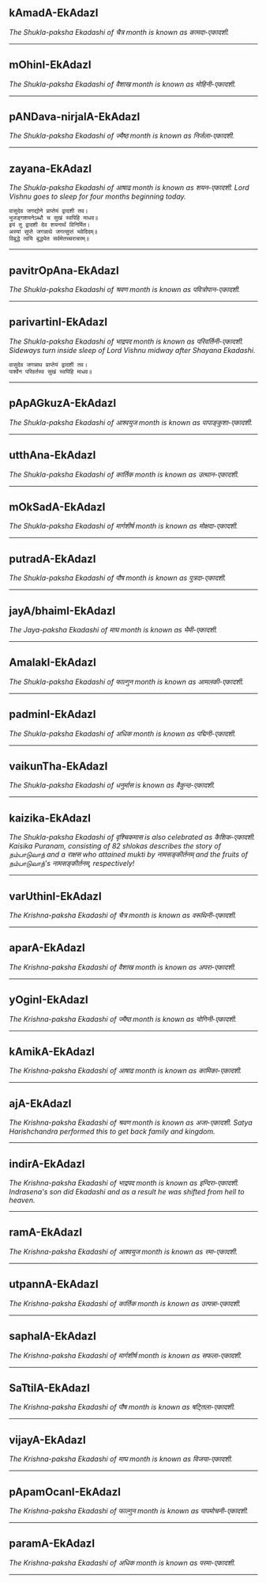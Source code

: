 ## kAmadA-EkAdazI
_The Shukla-paksha Ekadashi of चैत्र month is known as कामदा-एकादशी._

---
## mOhinI-EkAdazI
_The Shukla-paksha Ekadashi of वैशाख month is known as मोहिनी-एकादशी._

---
## pANDava-nirjalA-EkAdazI
_The Shukla-paksha Ekadashi of ज्यैष्ठ month is known as निर्जला-एकादशी._

---
## zayana-EkAdazI
_The Shukla-paksha Ekadashi of आषाढ month is known as शयन-एकादशी. Lord Vishnu goes to sleep for four months beginning today._

```
वासुदेव जगद्योने प्राप्तेयं द्वादशी तव।
भुजङ्गशयनेऽब्धौ च सुखं स्वपिहि माधव॥
इयं तु द्वादशी देव शयनार्थं विनिर्मित।
अस्यां सुप्ते जगन्नाथे जगत्सुप्तं भवेदिदम्॥
विबुद्धे त्वयि बुद्ध्येत सर्वमेतच्चराचरम्॥
```

---
## pavitrOpAna-EkAdazI
_The Shukla-paksha Ekadashi of श्रवण month is known as पवित्रोपान-एकादशी._

---
## parivartinI-EkAdazI
_The Shukla-paksha Ekadashi of भाद्रपद month is known as परिवर्तिनी-एकादशी. Sideways turn inside sleep of Lord Vishnu midway after Shayana Ekadashi._

```
वासुदेव जगन्नाथ प्राप्तेयं द्वादशी तव।
पार्श्वेन परिवर्तस्व सुखं स्वपिहि माधव॥
```

---
## pApAGkuzA-EkAdazI
_The Shukla-paksha Ekadashi of आश्वयुज month is known as पापाङ्कुशा-एकादशी._

---
## utthAna-EkAdazI
_The Shukla-paksha Ekadashi of कार्तिक month is known as उत्थान-एकादशी._

---
## mOkSadA-EkAdazI
_The Shukla-paksha Ekadashi of मार्गशीर्ष month is known as मोक्षदा-एकादशी._

---
## putradA-EkAdazI
_The Shukla-paksha Ekadashi of पौष month is known as पुत्रदा-एकादशी._

---
## jayA/bhaimI-EkAdazI
_The Jaya-paksha Ekadashi of माघ month is known as भैमी-एकादशी._

---
## AmalakI-EkAdazI
_The Shukla-paksha Ekadashi of फाल्गुन month is known as आमलकी-एकादशी._

---
## padminI-EkAdazI
_The Shukla-paksha Ekadashi of अधिक month is known as पद्मिनी-एकादशी._

---
## vaikunTha-EkAdazI
_The Shukla-paksha Ekadashi of धनुर्मास is known as वैकुन्ठ-एकादशी._

---
## kaizika-EkAdazI
_The Shukla-paksha Ekadashi of वृश्चिकमास is also celebrated as कैशिक-एकादशी. Kaisika Puranam, consisting of 82 shlokas describes the story of நம்பாடுவாந் and a राक्षस who attained mukti by नामसङ्कीर्तनम् and the fruits of நம்பாடுவாந்'s नामसङ्कीर्तनम्, respectively!_

---
## varUthinI-EkAdazI
_The Krishna-paksha Ekadashi of चैत्र month is known as वरूथिनी-एकादशी._

---
## aparA-EkAdazI
_The Krishna-paksha Ekadashi of वैशाख month is known as अपरा-एकादशी._

---
## yOginI-EkAdazI
_The Krishna-paksha Ekadashi of ज्यैष्ठ month is known as योगिनी-एकादशी._

---
## kAmikA-EkAdazI
_The Krishna-paksha Ekadashi of आषाढ month is known as कामिका-एकादशी._

---
## ajA-EkAdazI
_The Krishna-paksha Ekadashi of श्रवण month is known as अजा-एकादशी. Satya Harishchandra performed this to get back family and kingdom._

---
## indirA-EkAdazI
_The Krishna-paksha Ekadashi of भाद्रपद month is known as इन्दिरा-एकादशी. Indrasena's son did Ekadashi and as a result he was shifted from hell to heaven._

---
## ramA-EkAdazI
_The Krishna-paksha Ekadashi of आश्वयुज month is known as रमा-एकादशी._

---
## utpannA-EkAdazI
_The Krishna-paksha Ekadashi of कार्तिक month is known as उत्पन्ना-एकादशी._

---
## saphalA-EkAdazI
_The Krishna-paksha Ekadashi of मार्गशीर्ष month is known as सफला-एकादशी._

---
## SaTtilA-EkAdazI
_The Krishna-paksha Ekadashi of पौष month is known as षट्तिला-एकादशी._

---
## vijayA-EkAdazI
_The Krishna-paksha Ekadashi of माघ month is known as विजया-एकादशी._

---
## pApamOcanI-EkAdazI
_The Krishna-paksha Ekadashi of फाल्गुन month is known as पापमोचनी-एकादशी._

---
## paramA-EkAdazI
_The Krishna-paksha Ekadashi of अधिक month is known as परमा-एकादशी._

---
